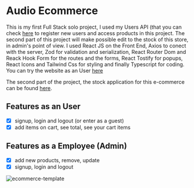 # Audio Ecommerce 
This is my first Full Stack solo project, I used my Users API (that you can check <a href="https://github.com/carolf32/users-API">here</a> to register new users and access products in this project. The second part of this project will make possible edit to the stock of this store, in admin's point of view. I used React JS on the Front End, Axios to conect with the server, Zod for validation and serialization, React Router Dom and Reack Hook Form for the routes and the forms, React Tostify for popups, React Icons and Tailwind Css for styling and finally Typescript for coding.
You can try the website as an User <a href="https://audio-ecommerce-template-m89p.vercel.app">here</a>

The second part of the project, the stock application for this e-commerce can be found <a href="https://github.com/carolf32/admin-stock-template/tree/main">here<a/>.

## Features as an User
- [x] signup, login and logout (or enter as a guest)
- [x] add items on cart, see total, see your cart items

## Features as a Employee (Admin)
- [x] add new products, remove, update 
- [x] signup, login and logout

![ecommerce-template](https://github.com/user-attachments/assets/aa700c93-282f-4d0c-8c27-948ba2231ec9)
